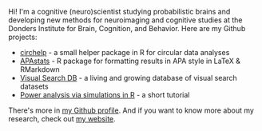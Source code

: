 Hi! I'm a cognitive (neuro)scientist studying probabilistic brains and developing new methods for neuroimaging and cognitive studies at the Donders Institute for Brain, Cognition, and Behavior. Here are my Github projects:

- [circhelp](https://achetverikov.github.io/circhelp) - a small helper package in R for circular data analyses
- [APAstats](https://github.com/achetverikov/APAstats) - R package for formatting results in APA style in LaTeX & RMarkdown
- [Visual Search DB](https://github.com/achetverikov/visual_search_db) - a living and growing database of visual search datasets
- [Power analysis via simulations in R](https://github.com/achetverikov/power_simulations_in_R) - a short tutorial

There's more in [my Github profile](https://github.com/achetverikov). And if you want to know more about my research, check out [my website](https://andreychetverikov.org). 

